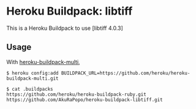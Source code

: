 Heroku Buildpack: libtiff
======================

This is a Heroku Buildpack to use [libtiff 4.0.3]


Usage
-----

With [heroku-buildpack-multi](https://github.com/heroku/heroku-buildpack-multi),

```
$ heroku config:add BUILDPACK_URL=https://github.com/heroku/heroku-buildpack-multi.git

$ cat .buildpacks
https://github.com/heroku/heroku-buildpack-ruby.git
https://github.com/AkuRaPopo/heroku-buildpack-libtiff.git
```
